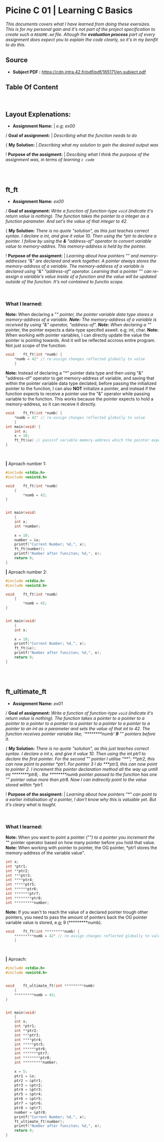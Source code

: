 # Picine C 01 | Learning C Basics

_This documents covers what I have learned from doing these exersizes. This is for my personal gain and it's not part of the project specification to create such a `README.md` file. Altough the **evaluation process** part of every assignment does expect you to explain the code clearly, so it's in my benifit to do this._

## Source
+ **Subject PDF :** https://cdn.intra.42.fr/pdf/pdf/165171/en.subject.pdf

## Table Of Content


<br>

## Layout Explenations: 

- **Assignment Name:** | _e.g; ex00_

/ **Goal of assignment:** | _Describing what the function needs to do_

{ **My Solution:** | _Describing what my solution to gain the desired output was_

! **Purpose of the assigment:** | _Descibing what I think the purpose of the assignment was, in terms of learning `c code`_

<br>
<br>

## ft_ft

- **Assignment Name:** _ex00_

/ **Goal of assignment:** _Write a function of function-type `void` (indicate it's return value is nothing). 
The function takes the pointer to a integer as a function parameter. And set's the value of that integer to 42._

{ **My Solution:** _There is no quote "solution", as this just teaches correct syntax. I declare a int, and give it value 10. Then using the *ptr to declare a pointer. I follow by using the **&** "address-of" 
operator to convert variable value to memory-addres. This memory-address is held by the pointer._

! **Purpose of the assigment:** | _Learning about how pointers "*" and memory-addresses "&" are declared and work together. A pointer always stores the memory-address of a variable. 
The memory-address of a variable is declared using "&" "address-of" operator. Learning that a pointer "*" can re-assign a variable's value inside of a function and the value will be updated 
outside of the function. It's not contained to functio scope._

<br>

### What I learned: 
**Note:** When declaring a "*" pointer, the pointer variable data type stores a memory-address of a variable.
**Note:** The memory-address of a variable is received by using "&" operator, "address-of". 
**Note:** When declaring a "*" pointer, the pointer expects a data-type specifed aswell. e.g; int, char.
**Note:** When working with pointer variables, I can directly update the value the pointer is pointing towards. And it will be reflected accross entire program. Not just scope of the function.
```c
void	ft_ft(int *numb) {
	*numb = 42' // re-assign changes reflected globally to value
	}
```

**Note:** Instead of declaring a "*" pointer data type and then using "&" "address-of" operator to get memory-address of variable, and saving that within the pointer variable data type declated, before passing the initialized pointer to the function, I can also **NOT** initialize a pointer, and instead if the function expects to receive a pointer use the "&" operator while passing variable to the function. This works because the pointer expects to hold a memory-address, so it can receive it directly.
```c
void	ft_ft(int *numb) {
	*numb = 42' // re-assign changes reflected globally to value
	}
int main(void) {
	int x;
	x = 10;
	ft_ft(&x) // passinf variable memory-address which the pointer expects | "address-of" "&" operator.	
}
```

<br>

**|** Aproach number 1:
```c
#include <stdio.h>
#include <unistd.h>

void	ft_ft(int *numb)
	{
		*numb = 42;
}


int	main(void)
	{
	int x;
	int *number;
	
	x =	10;
	number = &x;
	printf("Current Number; %d,", x);
	ft_ft(number);
	printf("Number after funciton; %d,", x);
	return 0;
}
```

**|** Aproach number 2:

```c
#include <stdio.h>
#include <unistd.h>

void	ft_ft(int *numb)
	{
		*numb = 42;
}


int	main(void)
	{
	int x;
	
	x =	10;
	printf("Current Number; %d,", x);
	ft_ft(&x);
	printf("Number after funciton; %d,", x);
	return 0;
}
```

<br>
<br>

## ft_ultimate_ft

- **Assignment Name:** _ex01_

/ **Goal of assignment:** _Write a function of function-type `void` (indicate it's return value is nothing). 
The function takes a pointer to a pointer to a pointer to a pointer to a
pointer to a pointer to a pointer to a pointer to a pointer to an int as a parameter
and sets the value of that int to 42. The function receives pointer variable like; '*********numb' **9** "*" pointers before it._

{ **My Solution:** _There is no quote "solution", as this just teaches correct syntax. I declare a int x, and give it value 10. Then using the int *ptr1 to declare the first pointer. For the second "*" pointer I utilise "**"; **ptr2, this can now point to pointer *ptr1. For pointer 3 I do ***ptr3,  this can now point to pointer 2. I increment this pointer declaration method all the way up untill int ********ptr8; . the *********numb pointer passed to the function has one "*" pointer value more than ptr8. Now I can indirectly point to the value stored within *ptr1._

! **Purpose of the assigment:** | _Learning about how pointers "*" can point to a earlier initialisation of a pointer, I don't know why this is valuable yet. But it's cleary what is tought._

<br>

### What I learned: 
**Note:** When you want to point a pointer ("*") to a pointer you increment the "*" pointer operator based on how many pointer before you hold that value.
**Note:** When working with pointer to pointer, the OG pointer, *ptr1 stores the memory-address of the variable value". 
```c
int x;
int *ptr1;
int **ptr2;
int ***ptr3;
int ****ptr4;
int *****ptr5;
int ******ptr6;
int *******ptr7;
int ********ptr8;
int *********number;
```

**Note:** If you wan't to reach the value of a declared pointer trough other pointers, you need to pass the amount of pointers back the OG pointer variable value is stored, e.g; 9 (*********numb).
```c
void	ft_ft(int *********numb) {
	*********numb = 42' // re-assign changes reflected globally to value
	}
```

<br>

**|** Aproach:
```c
#include <stdio.h>
#include <unistd.h>


void    ft_ultimate_ft(int *********numb)
    {
    *********numb = 42;
}


int main(void)
    {
    int x;
    int *ptr1;
    int **ptr2;
    int ***ptr3;
    int ****ptr4;
    int *****ptr5;
    int ******ptr6;
    int *******ptr7;
    int ********ptr8;
    int *********number;
    
    x = 5;
    ptr1 = &x;
    ptr2 = &ptr1;
    ptr3 = &ptr2;
    ptr4 = &ptr3;
    ptr5 = &ptr4;
    ptr6 = &ptr5;
    ptr7 = &ptr6;
    ptr8 = &ptr7;
    number = &ptr8;
    printf("Current Number; %d,", x);
    ft_ultimate_ft(number);
    printf("Number after funciton; %d,", x);
    return 0;
}
```

<br>
<br>


